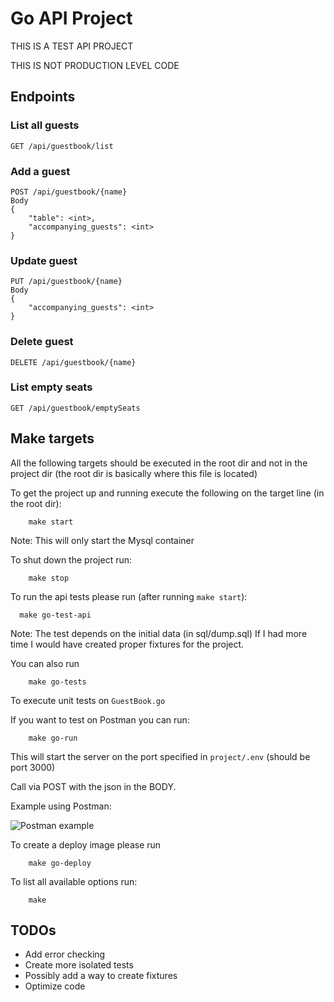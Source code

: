 # Go API Project

THIS IS A TEST API PROJECT

THIS IS NOT PRODUCTION LEVEL CODE


## Endpoints

### List all guests
```
GET /api/guestbook/list
```

### Add a guest
```
POST /api/guestbook/{name}
Body
{
    "table": <int>,
    "accompanying_guests": <int>
}	
```
### Update guest
```
PUT /api/guestbook/{name}
Body
{    
    "accompanying_guests": <int>
}	
```

### Delete guest	
```
DELETE /api/guestbook/{name}
```

### List empty seats
```
GET /api/guestbook/emptySeats
```


## Make targets

All the following targets should be executed in the root dir and not in the project dir (the root dir is basically where this file is located)

To get the project up and running execute the following on the target line (in the root dir):
```
    make start
```
Note: This will only start the Mysql container 

To shut down the project run:
```
    make stop
```

To run the api tests please run (after running `make start`):
```
  make go-test-api
```
Note: The test depends on the initial data (in sql/dump.sql)
If I had more time I would have created proper fixtures for the project. 

You can also run 
```
    make go-tests
```
To execute unit tests on `GuestBook.go`

If you want to test on Postman you can run:

```
    make go-run
```

This will start the server on the port specified in `project/.env` (should be port 3000)

Call via POST with the json in the BODY.

Example using Postman:

![Postman example](https://gcdnb.pbrd.co/images/n8O1uv0vtp1H.png)


To create a deploy image please run
```
    make go-deploy
```


To list all available options run:
```
    make
```

## TODOs

- Add error checking
- Create more isolated tests
- Possibly add a way to create fixtures
- Optimize code

